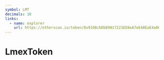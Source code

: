 ```yaml
---
symbol: LMT
decimals: 18
links:
  - name: explorer
    url: https://etherscan.io/token/0x9108cbDb89017221EE6eA7eE48EaE4a06842c75f
---
```


# LmexToken
